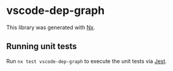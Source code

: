 # vscode-dep-graph

This library was generated with [Nx](https://nx.dev).

## Running unit tests

Run `nx test vscode-dep-graph` to execute the unit tests via [Jest](https://jestjs.io).
